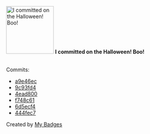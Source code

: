 <img src="https://my-badges.github.io/my-badges/spooky-commit.png" alt="I committed on the Halloween! Boo!" title="I committed on the Halloween! Boo!" width="128">
<strong>I committed on the Halloween! Boo!</strong>
<br><br>

Commits:

- <a href="https://github.com/earnubs/simple-css-tooltips/commit/a9e46ecb775323ea04acdeeba9213a013dd1667e">a9e46ec</a>
- <a href="https://github.com/earnubs/simple-css-tooltips/commit/9c93fd434edf7efa3cc09e5a19edc02f88befe60">9c93fd4</a>
- <a href="https://github.com/earnubs/simple-css-tooltips/commit/4ead80021759dd311f11faa125a36851c8d1e6b2">4ead800</a>
- <a href="https://github.com/earnubs/simple-css-tooltips/commit/f748c6173d65ccddc282b92bbb16dc0bb69e307e">f748c61</a>
- <a href="https://github.com/earnubs/simple-css-tooltips/commit/6d5ecf421c5c5faa60221b3aa33210a36c868fd9">6d5ecf4</a>
- <a href="https://github.com/earnubs/simple-css-tooltips/commit/444fec7432d403edf412d90e428f7527f60d04bd">444fec7</a>


Created by <a href="https://github.com/my-badges/my-badges">My Badges</a>